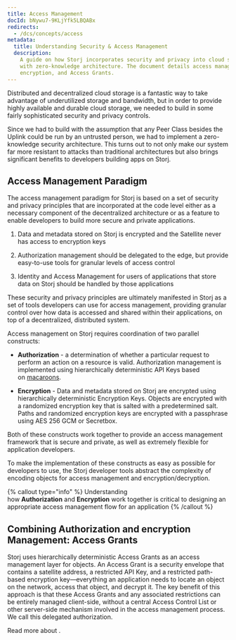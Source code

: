 ```yaml
---
title: Access Management
docId: bNywu7-9KLjYfk5LBQABx
redirects:
  - /dcs/concepts/access
metadata:
  title: Understanding Security & Access Management
  description:
    A guide on how Storj incorporates security and privacy into cloud storage
    with zero-knowledge architecture. The document details access management, authorization,
    encryption, and Access Grants.
---
```


Distributed and decentralized cloud storage is a fantastic way to take advantage of underutilized storage and bandwidth, but in order to provide highly available and durable cloud storage, we needed to build in some fairly sophisticated security and privacy controls.

Since we had to build with the assumption that any Peer Class besides the Uplink could be run by an untrusted person, we had to implement a zero-knowledge security architecture. This turns out to not only make our system far more resistant to attacks than traditional architectures but also brings significant benefits to developers building apps on Storj.

## Access Management Paradigm

The access management paradigm for Storj is based on a set of security and privacy principles that are incorporated at the code level either as a necessary component of the decentralized architecture or as a feature to enable developers to build more secure and private applications.

1.  Data and metadata stored on Storj is encrypted and the Satellite never has access to encryption keys

2.  Authorization management should be delegated to the edge, but provide easy-to-use tools for granular levels of access control

3.  Identity and Access Management for users of applications that store data on Storj should be handled by those applications

These security and privacy principles are ultimately manifested in Storj as a set of tools developers can use for access management, providing granular control over how data is accessed and shared within their applications, on top of a decentralized, distributed system.

Access management on Storj requires coordination of two parallel constructs:

- **Authorization** - a determination of whether a particular request to perform an action on a resource is valid. Authorization management is implemented using hierarchically deterministic API Keys based on [macaroons](https://research.google/pubs/pub41892/).

- **Encryption** - Data and metadata stored on Storj are encrypted using hierarchically deterministic Encryption Keys. Objects are encrypted with a randomized encryption key that is salted with a predetermined salt. Paths and randomized encryption keys are encrypted with a passphrase using AES 256 GCM or Secretbox.

Both of these constructs work together to provide an access management framework that is secure and private, as well as extremely flexible for application developers.

To make the implementation of these constructs as easy as possible for developers to use, the Storj developer tools abstract the complexity of encoding objects for access management and encryption/decryption.

{% callout type="info"  %}
Understanding how **Authorization** and **Encryption** work together is critical to designing an appropriate access management flow for an application
{% /callout %}

## Combining Authorization and encryption Management: Access Grants

Storj uses hierarchically deterministic Access Grants as an access management layer for objects. An Access Grant is a security envelope that contains a satellite address, a restricted API Key, and a restricted path-based encryption key—everything an application needs to locate an object on the network, access that object, and decrypt it. The key benefit of this approach is that these Access Grants and any associated restrictions can be entirely managed client-side, without a central Access Control List or other server-side mechanism involved in the access management process. We call this delegated authorization.

Read more about [](docId:XKib9SzjtEXTXWvdyYWX6).&#x20;
